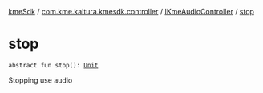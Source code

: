 [kmeSdk](../../index.md) / [com.kme.kaltura.kmesdk.controller](../index.md) / [IKmeAudioController](index.md) / [stop](./stop.md)

# stop

`abstract fun stop(): `[`Unit`](https://kotlinlang.org/api/latest/jvm/stdlib/kotlin/-unit/index.html)

Stopping use audio

